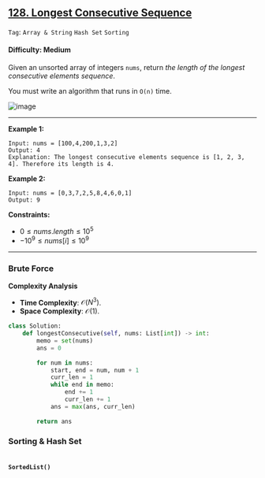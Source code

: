 ## [128. Longest Consecutive Sequence](https://leetcode.com/problems/longest-consecutive-sequence)

```Tag```: ```Array & String``` ```Hash Set``` ```Sorting```

#### Difficulty: Medium

Given an unsorted array of integers ```nums```, return _the length of the longest consecutive elements sequence_.

You must write an algorithm that runs in ```O(n)``` time.

![image](https://github.com/quananhle/Python/assets/35042430/ba7c4e55-67d8-4a2c-8f5c-f13ab21ab459)

---

__Example 1:__
```
Input: nums = [100,4,200,1,3,2]
Output: 4
Explanation: The longest consecutive elements sequence is [1, 2, 3, 4]. Therefore its length is 4.
```

__Example 2:__
```
Input: nums = [0,3,7,2,5,8,4,6,0,1]
Output: 9
```

__Constraints:__

- $0 \le nums.length \le 10^5$
- $-10^9 \le nums[i] \le 10^9$

---

### Brute Force

__Complexity Analysis__

- __Time Complexity__: $\mathcal{O}(N^3)$.
- __Space Complexity__: $\mathcal{O}(1)$.

```Python
class Solution:
    def longestConsecutive(self, nums: List[int]) -> int:
        memo = set(nums)
        ans = 0
        
        for num in nums:
            start, end = num, num + 1
            curr_len = 1
            while end in memo:
                end += 1
                curr_len += 1
            ans = max(ans, curr_len)
        
        return ans
```

### Sorting & Hash Set

```Python

```

#### ```SortedList()```

```Python

```

